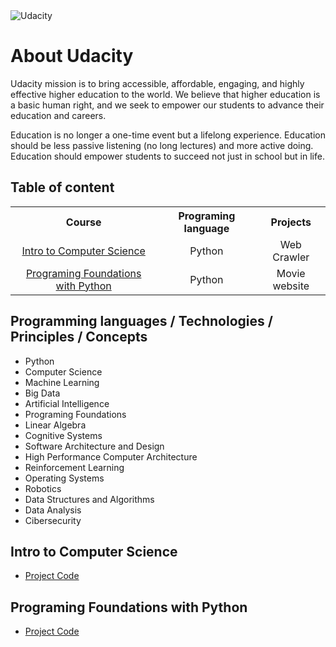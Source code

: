 

<img src="http://1onjea25cyhx3uvxgs4vu325.wpengine.netdna-cdn.com/wp-content/themes/udacity_wp_1_8/images/Udacity_Logo_SVG_200x35.svg" alt="Udacity" border="0">

<html>
<body>

<h1>About Udacity</h1>
<p>
  Udacity mission is to bring accessible, affordable, engaging, and highly effective higher education to the world. We believe that higher education is a basic human right, and we seek to empower our students to advance their education and careers.
</p>
<p>
Education is no longer a one-time event but a lifelong experience. Education should be less passive listening (no long lectures) and more active doing. Education should empower students to succeed not just in school but in life.
</p>
<h2>Table of content</h2>
<table >
   <tr>
    <th>Course</th>
    <th>Programing language</th>
    <th>Projects</th>
   </tr>
   <tr align="center">
    <td><a href="#itop">Intro to Computer Science</a></td>
    <td>Python</td>
    <td>Web Crawler</td>
   </tr>
   <tr align="center">
    <td><a href="#2">Programing Foundations with Python</a></td>
    <td>Python</td>
    <td>Movie website</td>
  </tr>
 </table>
          
<h2>Programming languages / Technologies / Principles / Concepts</h2>
 <ul>
 <li>Python</li>
 <li>Computer Science</li>
 <li>Machine Learning</li>
 <li>Big Data</li>
 <li>Artificial Intelligence</li>
 <li>Programing Foundations</li>
 <li>Linear Algebra</li>
 <li>Cognitive Systems</li>
 <li>Software Architecture and Design</li>
 <li>High Performance Computer Architecture</li>
 <li>Reinforcement Learning</li>
 <li>Operating Systems</li>
 <li>Robotics</li>
 <li>Data Structures and Algorithms</li>
 <li>Data Analysis</li>
 <li>Cibersecurity</li>
 </ul>
 <h2 id="itop">Intro to Computer Science</h2>
 <ul>
<li><a href="https://github.com/IvailoAtanasov/Udacity.com/tree/master/IntroToComputerScience">Project Code</a></li>
</ul>
<h2 id="2">Programing Foundations with Python</h2>
 <ul>
<li><a href="https://github.com/IvailoAtanasov/Udacity.com/tree/master/ProgramingFoundationsWithPython">Project Code</a></li>
</ul>
</body>
</html>

